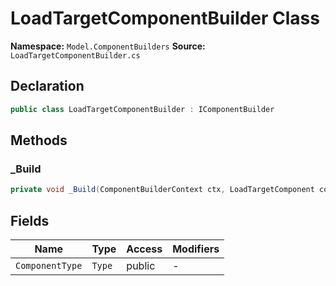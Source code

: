 # LoadTargetComponentBuilder Class

**Namespace:** `Model.ComponentBuilders`
**Source:** `LoadTargetComponentBuilder.cs`

## Declaration

```csharp
public class LoadTargetComponentBuilder : IComponentBuilder
```

## Methods

### _Build

```csharp
private void _Build(ComponentBuilderContext ctx, LoadTargetComponent component)
```

## Fields

| Name | Type | Access | Modifiers |
|------|------|--------|-----------|
| `ComponentType` | `Type` | public | - |

